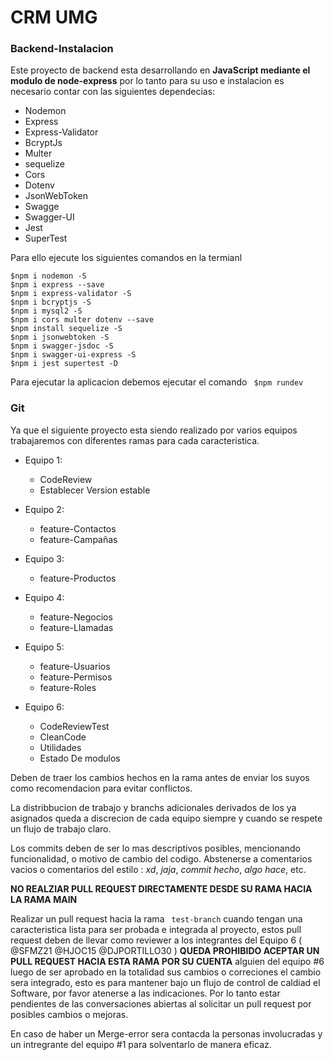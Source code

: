 # CRM UMG

### Backend-Instalacion
Este proyecto de backend esta desarrollando en **JavaScript mediante el modulo de node-express**  por lo tanto para su uso e instalacion es necesario
contar con las siguientes dependecias:


- Nodemon
- Express
- Express-Validator
- BcryptJs
- Multer
- sequelize
- Cors
- Dotenv
- JsonWebToken
- Swagge
- Swagger-UI
- Jest
- SuperTest

Para ello ejecute los siguientes comandos en la termianl

```
$npm i nodemon -S
$npm i express --save
$npm i express-validator -S
$npm i bcryptjs -S
$npm i mysql2 -S
$npm i cors multer dotenv --save
$npm install sequelize -S
$npm i jsonwebtoken -S
$npm i swagger-jsdoc -S 
$npm i swagger-ui-express -S
$npm i jest supertest -D
```
Para ejecutar la aplicacion debemos ejecutar el comando ``` $npm rundev```

### Git
Ya que el siguiente proyecto esta siendo realizado por varios equipos trabajaremos con diferentes ramas para cada caracteristica. 

- Equipo 1:
  - CodeReview
  - Establecer Version estable

- Equipo 2:
  - feature-Contactos
  - feature-Campañas
  
- Equipo 3:
  - feature-Productos
  
- Equipo 4:
  - feature-Negocios
  - feature-Llamadas
 
- Equipo 5:
  - feature-Usuarios
  - feature-Permisos
  - feature-Roles
  
- Equipo 6:
  - CodeReviewTest
  - CleanCode
  - Utilidades
  - Estado De modulos
  
Deben de traer los cambios hechos en la rama antes de enviar los suyos como recomendacion para evitar conflictos.

La distribbucion de trabajo y branchs adicionales derivados de los ya asignados queda a discrecion de cada equipo siempre y cuando se respete un flujo de trabajo
claro.

Los commits deben de ser lo mas descriptivos posibles, mencionando funcionalidad, o motivo de cambio del codigo. Abstenerse a comentarios vacios o comentarios del
estilo : *xd*, *jaja*, *commit hecho*, *algo hace*, etc.

**NO REALZIAR PULL REQUEST DIRECTAMENTE DESDE SU RAMA HACIA LA RAMA MAIN**

Realizar un pull request hacia la rama ``` test-branch``` cuando tengan una caracteristica lista para ser probada e integrada al proyecto, estos pull request
deben de llevar como reviewer a los integrantes del Equipo 6 ( @SFMZ21 @HJOC15 @DJPORTILLO30 ) 
**QUEDA PROHIBIDO ACEPTAR UN PULL REQUEST HACIA ESTA RAMA POR SU CUENTA** alguien del equipo #6 luego de ser aprobado en la totalidad sus cambios o correciones
el cambio sera integrado, esto es para mantener bajo un flujo de control de caldiad el Software, por favor atenerse a las indicaciones. Por lo tanto estar pendientes
de las conversaciones abiertas al solicitar un pull request por posibles cambios o mejoras.

En caso de haber un Merge-error sera contacda la personas involucradas y un intregrante del equipo #1 para solventarlo de manera eficaz.
